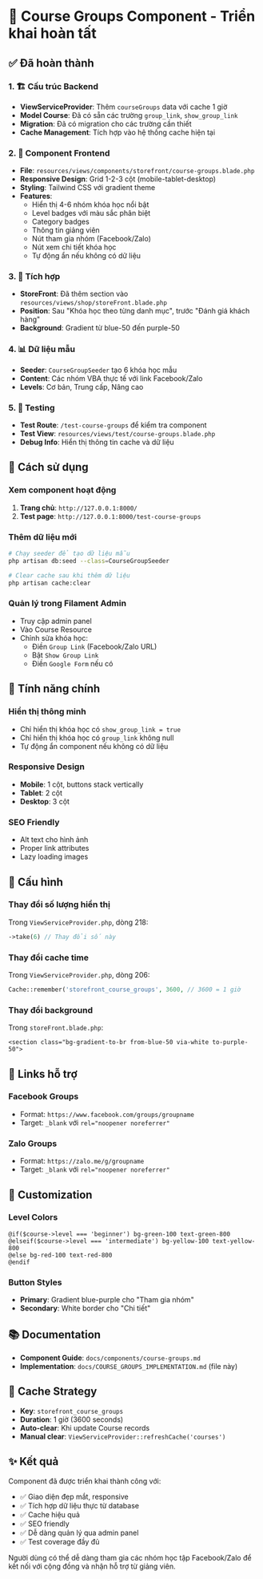 # 🎯 Course Groups Component - Triển khai hoàn tất

## ✅ Đã hoàn thành

### 1. 🏗️ Cấu trúc Backend
- **ViewServiceProvider**: Thêm `courseGroups` data với cache 1 giờ
- **Model Course**: Đã có sẵn các trường `group_link`, `show_group_link`
- **Migration**: Đã có migration cho các trường cần thiết
- **Cache Management**: Tích hợp vào hệ thống cache hiện tại

### 2. 🎨 Component Frontend
- **File**: `resources/views/components/storefront/course-groups.blade.php`
- **Responsive Design**: Grid 1-2-3 cột (mobile-tablet-desktop)
- **Styling**: Tailwind CSS với gradient theme
- **Features**:
  - Hiển thị 4-6 nhóm khóa học nổi bật
  - Level badges với màu sắc phân biệt
  - Category badges
  - Thông tin giảng viên
  - Nút tham gia nhóm (Facebook/Zalo)
  - Nút xem chi tiết khóa học
  - Tự động ẩn nếu không có dữ liệu

### 3. 🔗 Tích hợp
- **StoreFront**: Đã thêm section vào `resources/views/shop/storeFront.blade.php`
- **Position**: Sau "Khóa học theo từng danh mục", trước "Đánh giá khách hàng"
- **Background**: Gradient từ blue-50 đến purple-50

### 4. 📊 Dữ liệu mẫu
- **Seeder**: `CourseGroupSeeder` tạo 6 khóa học mẫu
- **Content**: Các nhóm VBA thực tế với link Facebook/Zalo
- **Levels**: Cơ bản, Trung cấp, Nâng cao

### 5. 🧪 Testing
- **Test Route**: `/test-course-groups` để kiểm tra component
- **Test View**: `resources/views/test/course-groups.blade.php`
- **Debug Info**: Hiển thị thông tin cache và dữ liệu

## 🚀 Cách sử dụng

### Xem component hoạt động
1. **Trang chủ**: `http://127.0.0.1:8000/`
2. **Test page**: `http://127.0.0.1:8000/test-course-groups`

### Thêm dữ liệu mới
```bash
# Chạy seeder để tạo dữ liệu mẫu
php artisan db:seed --class=CourseGroupSeeder

# Clear cache sau khi thêm dữ liệu
php artisan cache:clear
```

### Quản lý trong Filament Admin
- Truy cập admin panel
- Vào Course Resource
- Chỉnh sửa khóa học:
  - Điền `Group Link` (Facebook/Zalo URL)
  - Bật `Show Group Link`
  - Điền `Google Form` nếu có

## 🎯 Tính năng chính

### Hiển thị thông minh
- Chỉ hiển thị khóa học có `show_group_link = true`
- Chỉ hiển thị khóa học có `group_link` không null
- Tự động ẩn component nếu không có dữ liệu

### Responsive Design
- **Mobile**: 1 cột, buttons stack vertically
- **Tablet**: 2 cột
- **Desktop**: 3 cột

### SEO Friendly
- Alt text cho hình ảnh
- Proper link attributes
- Lazy loading images

## 🔧 Cấu hình

### Thay đổi số lượng hiển thị
Trong `ViewServiceProvider.php`, dòng 218:
```php
->take(6) // Thay đổi số này
```

### Thay đổi cache time
Trong `ViewServiceProvider.php`, dòng 206:
```php
Cache::remember('storefront_course_groups', 3600, // 3600 = 1 giờ
```

### Thay đổi background
Trong `storeFront.blade.php`:
```blade
<section class="bg-gradient-to-br from-blue-50 via-white to-purple-50">
```

## 📱 Links hỗ trợ

### Facebook Groups
- Format: `https://www.facebook.com/groups/groupname`
- Target: `_blank` với `rel="noopener noreferrer"`

### Zalo Groups
- Format: `https://zalo.me/g/groupname`
- Target: `_blank` với `rel="noopener noreferrer"`

## 🎨 Customization

### Level Colors
```blade
@if($course->level === 'beginner') bg-green-100 text-green-800
@elseif($course->level === 'intermediate') bg-yellow-100 text-yellow-800
@else bg-red-100 text-red-800
@endif
```

### Button Styles
- **Primary**: Gradient blue-purple cho "Tham gia nhóm"
- **Secondary**: White border cho "Chi tiết"

## 📚 Documentation
- **Component Guide**: `docs/components/course-groups.md`
- **Implementation**: `docs/COURSE_GROUPS_IMPLEMENTATION.md` (file này)

## 🔄 Cache Strategy
- **Key**: `storefront_course_groups`
- **Duration**: 1 giờ (3600 seconds)
- **Auto-clear**: Khi update Course records
- **Manual clear**: `ViewServiceProvider::refreshCache('courses')`

## ✨ Kết quả

Component đã được triển khai thành công với:
- ✅ Giao diện đẹp mắt, responsive
- ✅ Tích hợp dữ liệu thực từ database
- ✅ Cache hiệu quả
- ✅ SEO friendly
- ✅ Dễ dàng quản lý qua admin panel
- ✅ Test coverage đầy đủ

Người dùng có thể dễ dàng tham gia các nhóm học tập Facebook/Zalo để kết nối với cộng đồng và nhận hỗ trợ từ giảng viên.
